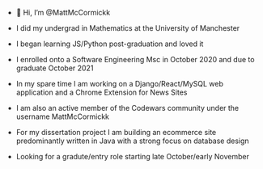 - 👋 Hi, I’m @MattMcCormickk

- I did my undergrad in Mathematics at the University of Manchester
- I began learning JS/Python post-graduation and loved it
- I enrolled onto a Software Engineering Msc in October 2020 and due to graduate October 2021
- In my spare time I am working on a Django/React/MySQL web application and a Chrome Extension for News Sites
- I am also an active member of the Codewars community under the username MattMcCormickk
- For my dissertation project I am building an ecommerce site predominantly written in Java with a strong focus on database design
- Looking for a gradute/entry role starting late October/early November 

<!---
MattMcCormickk/MattMcCormickk is a ✨ special ✨ repository because its `README.md` (this file) appears on your GitHub profile.
You can click the Preview link to take a look at your changes.
--->
